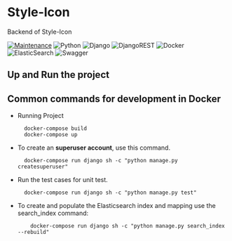 # Style-Icon

Backend of Style-Icon

[![Maintenance](https://img.shields.io/badge/Maintained%3F-yes-green.svg)](https://github.com/sharif-42/Style-Icon/graphs/commit-activity)
![Python](https://img.shields.io/badge/python-3670A0?style=for-the-badge&logo=python&logoColor=ffdd54)
![Django](https://img.shields.io/badge/django-%23092E20.svg?style=for-the-badge&logo=django&logoColor=white)
![DjangoREST](https://img.shields.io/badge/DJANGO-REST-ff1709?style=for-the-badge&logo=django&logoColor=white&color=ff1709&labelColor=gray)
![Docker](https://img.shields.io/badge/docker-%230db7ed.svg?style=for-the-badge&logo=docker&logoColor=white)
![ElasticSearch](https://img.shields.io/badge/-ElasticSearch-005571?style=for-the-badge&logo=elasticsearch)
![Swagger](https://img.shields.io/badge/-Swagger-%23Clojure?style=for-the-badge&logo=swagger&logoColor=white)

## Up and Run the project

## Common commands for development in Docker

* Running Project
    ```shell
      docker-compose build
      docker-compose up
    ```
* To create an **superuser account**, use this command.
    ```shell
      docker-compose run django sh -c "python manage.py createsuperuser"
     ```
* Run the test cases for unit test.
    ```shell
      docker-compose run django sh -c "python manage.py test"  
    ```
* To create and populate the Elasticsearch index and mapping use the search_index command:
  ```shell
      docker-compose run django sh -c "python manage.py search_index --rebuild"  
    ```